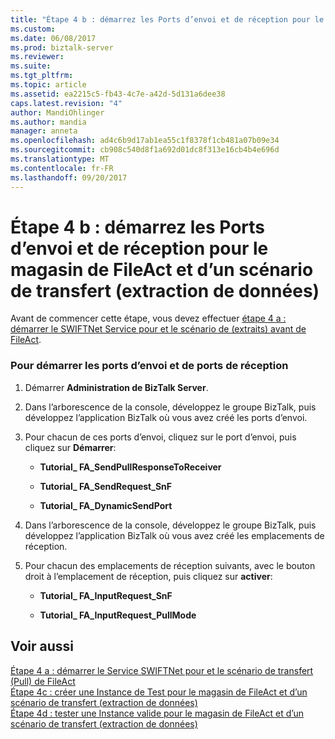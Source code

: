 ```yaml
---
title: "Étape 4 b : démarrez les Ports d’envoi et de réception pour le magasin de FileAct et d’un scénario de transfert (par extraction) | Documents Microsoft"
ms.custom: 
ms.date: 06/08/2017
ms.prod: biztalk-server
ms.reviewer: 
ms.suite: 
ms.tgt_pltfrm: 
ms.topic: article
ms.assetid: ea2215c5-fb43-4c7e-a42d-5d131a6dee38
caps.latest.revision: "4"
author: MandiOhlinger
ms.author: mandia
manager: anneta
ms.openlocfilehash: ad4c6b9d17ab1ea55c1f8378f1cb481a07b09e34
ms.sourcegitcommit: cb908c540d8f1a692d01dc8f313e16cb4b4e696d
ms.translationtype: MT
ms.contentlocale: fr-FR
ms.lasthandoff: 09/20/2017
---
```

# <a name="step-4b-start-the-send-ports-and-receive-ports-for-the-fileact-store-and-forward-pull-scenario"></a>Étape 4 b : démarrez les Ports d’envoi et de réception pour le magasin de FileAct et d’un scénario de transfert (extraction de données)
Avant de commencer cette étape, vous devez effectuer [étape 4 a : démarrer le SWIFTNet Service pour et le scénario de (extraits) avant de FileAct](../../adapters-and-accelerators/fileact-interact/step-4a-start-swiftnet-service-for-fileact-store-and-forward-pull-scenario.md).  
  
### <a name="to-start-the-send-ports-and-receive-ports"></a>Pour démarrer les ports d’envoi et de ports de réception  
  
1.  Démarrer **Administration de BizTalk Server**.  
  
2.  Dans l’arborescence de la console, développez le groupe BizTalk, puis développez l’application BizTalk où vous avez créé les ports d’envoi.  
  
3.  Pour chacun de ces ports d’envoi, cliquez sur le port d’envoi, puis cliquez sur **Démarrer**:  
  
    -   **Tutorial_ FA_SendPullResponseToReceiver**  
  
    -   **Tutorial_ FA_SendRequest_SnF**  
  
    -   **Tutorial_ FA_DynamicSendPort**  
  
4.  Dans l’arborescence de la console, développez le groupe BizTalk, puis développez l’application BizTalk où vous avez créé les emplacements de réception.  
  
5.  Pour chacun des emplacements de réception suivants, avec le bouton droit à l’emplacement de réception, puis cliquez sur **activer**:  
  
    -   **Tutorial_ FA_InputRequest_SnF**  
  
    -   **Tutorial_ FA_InputRequest_PullMode**  
  
## <a name="see-also"></a>Voir aussi  
 [Étape 4 a : démarrer le Service SWIFTNet pour et le scénario de transfert (Pull) de FileAct](../../adapters-and-accelerators/fileact-interact/step-4a-start-swiftnet-service-for-fileact-store-and-forward-pull-scenario.md)   
 [Étape 4c : créer une Instance de Test pour le magasin de FileAct et d’un scénario de transfert (extraction de données)](../../adapters-and-accelerators/fileact-interact/step-4c-create-a-test-instance-for-fileact-store-and-forward-pull-scenario.md)   
 [Étape 4d : tester une Instance valide pour le magasin de FileAct et d’un scénario de transfert (extraction de données)](../../adapters-and-accelerators/fileact-interact/step-4d-test-a-valid-instance-for-fileact-store-and-forward-pull-scenario.md)